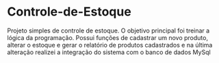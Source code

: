 # Controle-de-Estoque

Projeto simples de controle de estoque. O objetivo principal foi treinar a lógica da programação.
Possui funções de cadastrar um novo produto, alterar o estoque e gerar o relatório de produtos cadastrados e na última alteração realizei a integração do sistema com o banco de dados MySql
